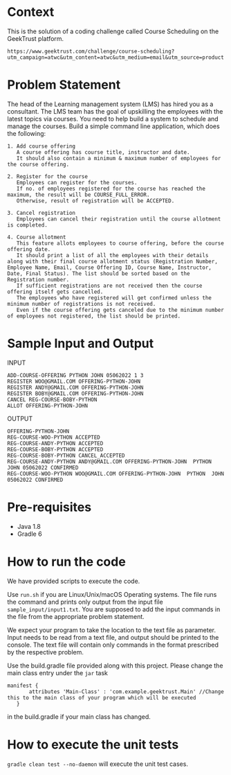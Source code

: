 
# Context
This is the solution of a coding challenge called Course Scheduling on the GeekTrust platform.
```
https://www.geektrust.com/challenge/course-scheduling?utm_campaign=atwc&utm_content=atwc&utm_medium=email&utm_source=product
```

# Problem Statement
The head of the Learning management system (LMS) has hired you as a consultant. The LMS team has the goal of upskilling the employees with the latest topics via courses. You need to help build a system to schedule and manage the courses.
Build a simple command line application, which does the following:

```
1. Add course offering
   A course offering has course title, instructor and date.
   It should also contain a minimum & maximum number of employees for the course offering.
   
2. Register for the course
   Employees can register for the courses.
   If no. of employees registered for the course has reached the maximum, the result will be COURSE_FULL_ERROR.
   Otherwise, result of registration will be ACCEPTED.
   
3. Cancel registration
   Employees can cancel their registration until the course allotment is completed.
   
4. Course allotment
   This feature allots employees to course offering, before the course offering date.
   It should print a list of all the employees with their details along with their final course allotment status (Registration Number, Employee Name, Email, Course Offering ID, Course Name, Instructor, Date, Final Status). The list should be sorted based on the Registration number.
   If sufficient registrations are not received then the course offering itself gets cancelled.
   The employees who have registered will get confirmed unless the minimum number of registrations is not received.
   Even if the course offering gets canceled due to the minimum number of employees not registered, the list should be printed.
```

# Sample Input and Output
INPUT
```
ADD-COURSE-OFFERING PYTHON JOHN 05062022 1 3
REGISTER WOO@GMAIL.COM OFFERING-PYTHON-JOHN
REGISTER ANDY@GMAIL.COM OFFERING-PYTHON-JOHN
REGISTER BOBY@GMAIL.COM OFFERING-PYTHON-JOHN
CANCEL REG-COURSE-BOBY-PYTHON
ALLOT OFFERING-PYTHON-JOHN
```

OUTPUT
```agsl
OFFERING-PYTHON-JOHN
REG-COURSE-WOO-PYTHON ACCEPTED
REG-COURSE-ANDY-PYTHON ACCEPTED
REG-COURSE-BOBY-PYTHON ACCEPTED
REG-COURSE-BOBY-PYTHON CANCEL_ACCEPTED
REG-COURSE-ANDY-PYTHON ANDY@GMAIL.COM OFFERING-PYTHON-JOHN  PYTHON  JOHN 05062022 CONFIRMED
REG-COURSE-WOO-PYTHON WOO@GMAIL.COM OFFERING-PYTHON-JOHN  PYTHON  JOHN  05062022 CONFIRMED
```
# Pre-requisites
* Java 1.8
* Gradle 6

# How to run the code

We have provided scripts to execute the code. 

Use `run.sh` if you are Linux/Unix/macOS Operating systems. The file runs the command and prints only output from the input file `sample_input/input1.txt`. You are supposed to add the input commands in the file from the appropriate problem statement. 


 We expect your program to take the location to the text file as parameter. Input needs to be read from a text file, and output should be printed to the console. The text file will contain only commands in the format prescribed by the respective problem.

 Use the build.gradle file provided along with this project. Please change the main class entry under the `jar` task

 ```
 manifest {
        attributes 'Main-Class' : 'com.example.geektrust.Main' //Change this to the main class of your program which will be executed
    }
```
in the build.gradle if your main class has changed.

 # How to execute the unit tests

 `gradle clean test --no-daemon` will execute the unit test cases.


